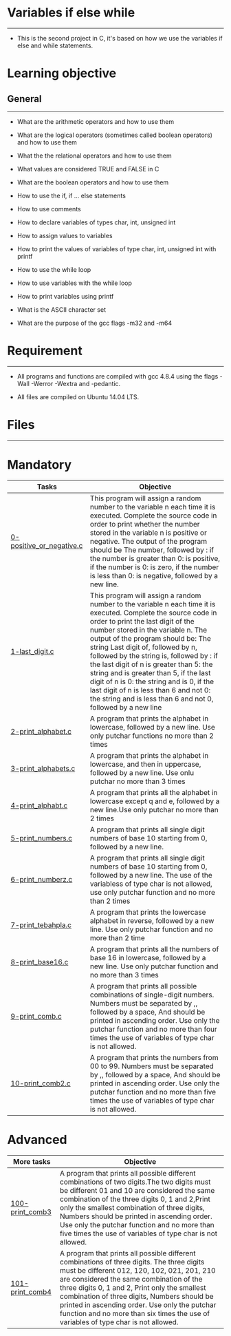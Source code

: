 # **Variables if else while**
___
- This is the second project in C, it's based on how we use the variables if else and while statements.
# **Learning objective**
## General
___
- What are the arithmetic operators and how to use them

- What are the logical operators (sometimes called boolean operators) and how to use them

- What the the relational operators and how to use them

- What values are considered TRUE and FALSE in C

- What are the boolean operators and how to use them

- How to use the if, if ... else statements

- How to use comments

- How to declare variables of types char, int, unsigned int

- How to assign values to variables

- How to print the values of variables of type char, int, unsigned int with printf

- How to use the while loop

- How to use variables with the while loop

- How to print variables using printf

- What is the ASCII character set

- What are the purpose of the gcc flags -m32 and -m64
# **Requirement**
___

- All programs and functions are compiled with gcc 4.8.4 using the flags -Wall -Werror -Wextra and -pedantic.

- All files are compiled on Ubuntu 14.04 LTS.
# Files
___
# Mandatory
|Tasks                      | Objective                                                                                 |
|---------------------------|-------------------------------------------------------------------------------------------|
|[0-positive_or_negative.c]() | This program will assign a random number to the variable n each time it is executed. Complete the source code in order to print whether the number stored in the variable n is positive or negative. The output of the program should be The number, followed by : if the number is greater than 0: is positive, if the number is 0: is zero, if the number is less than 0: is negative, followed by a new line. |
|[1-last_digit.c]() | This program will assign a random number to the variable n each time it is executed. Complete the source code in order to print the last digit of the number stored in the variable n. The output of the program should be: The string Last digit of, followed by n, followed by the string is, followed by : if the last digit of n is greater than 5: the string and is greater than 5, if the last digit of n is 0: the string and is 0, if the last digit of n is less than 6 and not 0: the string and is less than 6 and not 0, followed by a new line |
|[2-print_alphabet.c]() | A program that prints the alphabet in lowercase, followed by a new line. Use only putchar functions no more than 2 times |
|[3-print_alphabets.c]() | A program that prints the alphabet in lowercase, and then in uppercase, followed by a new line. Use onlu putchar no more than 3 times |
|[4-print_alphabt.c]() | A program that prints all the alphabet in lowercase except q and e, followed by a new line.Use only putchar no more than 2 times |
|[5-print_numbers.c]() | A program that prints all single digit numbers of base 10 starting from 0, followed by a new line. |
|[6-print_numberz.c]() | A program that prints all single digit numbers of base 10 starting from 0, followed by a new line. The use of the variabless of type char is not allowed, use only putchar function and no more than 2 times |
|[7-print_tebahpla.c]() | A program that prints the lowercase alphabet in reverse, followed by a new line. Use only putchar function and no more than 2 time |
|[8-print_base16.c]() | A program that prints all the numbers of base 16 in lowercase, followed by a new line. Use only putchar function and no more than 3 times |
|[9-print_comb.c]() | A program that prints all possible combinations of single-digit numbers. Numbers must be separated by ,, followed by a space, And should be printed in ascending order. Use only the putchar function and no more than four times the use of variables of type char is not allowed. |
|[10-print_comb2.c]() | A program that prints the numbers from 00 to 99. Numbers must be separated by ,, followed by a space, And should be printed in ascending order. Use only the putchar function and no more than five times the use of variables of type char is not allowed.|
# Advanced
| More tasks                | Objective                                                                                 |
|---------------------------|-------------------------------------------------------------------------------------------|
|[100-print_comb3]() | A program that prints all possible different combinations of two digits.The two digits must be different 01 and 10 are considered the same combination of the three digits 0, 1 and 2,Print only the smallest combination of three digits, Numbers should be printed in ascending order. Use only the putchar function and no more than five times the use of variables of type char is not allowed.|
|[101-print_comb4]() | A program that prints all possible different combinations of three digits. The three digits must be different 012, 120, 102, 021, 201, 210 are considered the same combination of the three digits 0, 1 and 2, Print only the smallest combination of three digits, Numbers should be printed in ascending order. Use only the putchar function and no more than six times the use of variables of type char is not allowed. |